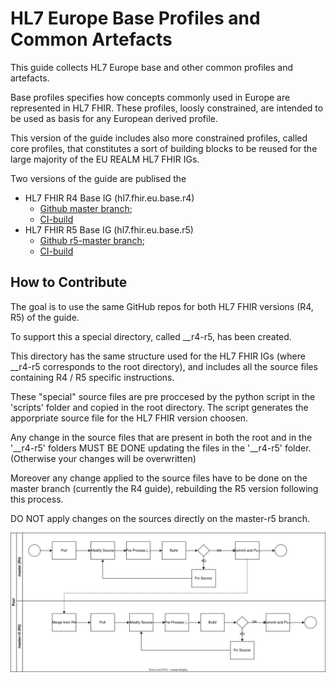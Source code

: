 # HL7 Europe Base Profiles and Common Artefacts

This guide collects HL7 Europe base and other common profiles and artefacts.

Base profiles specifies how concepts commonly used in Europe are represented in HL7 FHIR. These profiles, loosly constrained, are intended to be used as basis for any European derived profile.

This version of the guide includes also more constrained profiles, called core profiles, that constitutes a sort of building blocks to be reused for the large majority of the EU REALM HL7 FHIR IGs.

Two versions of the guide are publised the 
* HL7 FHIR R4 Base IG (hl7.fhir.eu.base.r4)
  * [Github master branch](https://github.com/hl7-eu/base);
  * [CI-build](https://build.fhir.org/ig/hl7-eu/base/)
* HL7 FHIR R5 Base IG (hl7.fhir.eu.base.r5)
  * [Github r5-master branch](https://github.com/hl7-eu/base/tree/r5-master);
  * [CI-build](https://build.fhir.org/ig/hl7-eu/base/branches/r5-master/)

## How to Contribute

The goal is to use the same GitHub repos for both HL7 FHIR versions (R4, R5) of the guide.

To support this a special directory, called __r4-r5, has been created.

This directory has the same structure used for the HL7 FHIR IGs (where __r4-r5 corresponds to the root directory), and includes all the source files containing R4 / R5 specific instructions.

These "special" source files are pre proccesed by the python script in the 'scripts' folder and copied in the root directory. 
The script generates the apporpriate source file for the HL7 FHIR version choosen. 

Any change in the source files that are present in both the root and in the '__r4-r5' folders MUST BE DONE updating the files in the '__r4-r5' folder.
(Otherwise your changes will be overwritten)

Moreover any change applied to the source files have to be done on the master branch (currently the R4 guide), rebuilding the R5 version following this process.

DO NOT apply changes on the sources directly on the master-r5 branch.

![this process](change-mgmt.drawio.svg)
